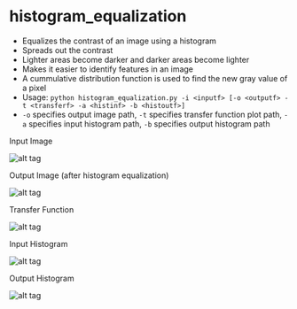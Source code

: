 histogram_equalization
======================

- Equalizes the contrast of an image using a histogram
- Spreads out the contrast
- Lighter areas become darker and darker areas become lighter
- Makes it easier to identify features in an image
- A cummulative distribution function is used to find the new gray value of a pixel
- Usage: `python histogram_equalization.py -i <inputf> [-o <outputf> -t <transferf> -a <histinf> -b <histoutf>]`
- `-o` specifies output image path, `-t` specifies transfer function plot path, `-a` specifies input histogram path, `-b` specifies output histogram path

Input Image

![alt tag](http://i.imgur.com/oVq73eA.png)

Output Image (after histogram equalization)

![alt tag](http://i.imgur.com/6t3ZsuV.png)

Transfer Function

![alt tag](http://i.imgur.com/bAcLTlg.png)

Input Histogram

![alt tag](http://i.imgur.com/K85W2h4.png)

Output Histogram

![alt tag](http://i.imgur.com/HLUr7QP.png)
